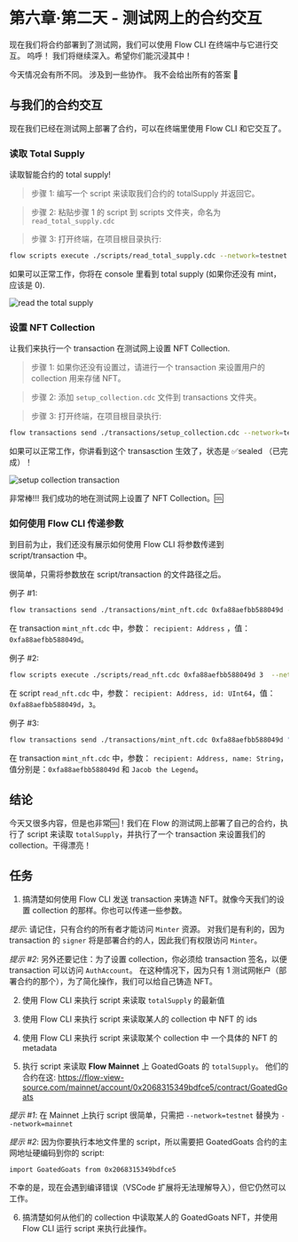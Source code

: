 # 第六章·第二天 - 测试网上的合约交互

现在我们将合约部署到了测试网，我们可以使用 Flow CLI 在终端中与它进行交互。 呜呼！ 我们将继续深入。希望你们能沉浸其中！

今天情况会有所不同。 涉及到一些协作。 我不会给出所有的答案 🙂

## 与我们的合约交互

现在我们已经在测试网上部署了合约，可以在终端里使用 Flow CLI 和它交互了。

### 读取 Total Supply

读取智能合约的 total supply!

> 步骤 1: 编写一个 script 来读取我们合约的 totalSupply 并返回它。

> 步骤 2: 粘贴步骤 1 的 script 到 scripts 文件夹，命名为 `read_total_supply.cdc`

> 步骤 3: 打开终端，在项目根目录执行:

```bash
flow scripts execute ./scripts/read_total_supply.cdc --network=testnet
```

如果可以正常工作，你将在 console 里看到 total supply (如果你还没有 mint，应该是 0).

<img src="https://github.com/emerald-dao/beginner-cadence-course/raw/main/images/read-total-supply.png" alt="read the total supply" />

### 设置 NFT Collection

让我们来执行一个 transaction 在测试网上设置 NFT Collection.

> 步骤 1: 如果你还没有设置过，请进行一个 transaction 来设置用户的 collection 用来存储 NFT。

> 步骤 2: 添加 `setup_collection.cdc` 文件到 transactions 文件夹。

> 步骤 3: 打开终端，在项目根目录执行:

```bash
flow transactions send ./transactions/setup_collection.cdc --network=testnet --signer=testnet-account
```

如果可以正常工作，你讲看到这个 transasction 生效了，状态是 ✅sealed （已完成）！

<img src="https://github.com/emerald-dao/beginner-cadence-course/raw/main/images/setup-collection.png" alt="setup collection transaction" />

非常棒!!! 我们成功的地在测试网上设置了 NFT Collection。🆒

### 如何使用 Flow CLI 传递参数

到目前为止，我们还没有展示如何使用 Flow CLI 将参数传递到 script/transaction 中。

很简单，只需将参数放在 script/transaction 的文件路径之后。

例子 #1:

```bash
flow transactions send ./transactions/mint_nft.cdc 0xfa88aefbb588049d --network=testnet --signer=testnet-account
```

在 transaction `mint_nft.cdc` 中，参数： `recipient: Address` ，值： `0xfa88aefbb588049d`。

例子 #2:

```bash
flow scripts execute ./scripts/read_nft.cdc 0xfa88aefbb588049d 3  --network=testnet
```

在 script `read_nft.cdc` 中，参数： `recipient: Address, id: UInt64`，值：`0xfa88aefbb588049d`，`3`。

例子 #3:

```bash
flow transactions send ./transactions/mint_nft.cdc 0xfa88aefbb588049d "Jacob the Legend" --network=testnet --signer=testnet-account
```

在 transaction `mint_nft.cdc` 中，参数： `recipient: Address, name: String`，值分别是：`0xfa88aefbb588049d` 和 `Jacob the Legend`。

## 结论

今天又很多内容，但是也非常🆒！我们在 Flow 的测试网上部署了自己的合约，执行了 script 来读取 `totalSupply`，并执行了一个 transaction 来设置我们的 collection。干得漂亮！

## 任务

1. 搞清楚如何使用 Flow CLI 发送 transaction 来铸造 NFT。就像今天我们的设置 collection 的那样。你也可以传递一些参数。

*提示*: 请记住，只有合约的所有者才能访问 `Minter` 资源。 对我们是有利的，因为 transaction 的 `signer` 将是部署合约的人，因此我们有权限访问 `Minter`。

*提示 #2*: 另外还要记住：为了设置 collection，你必须给 transaction 签名，以便 transaction 可以访问 `AuthAccount`。 在这种情况下，因为只有 1 测试网帐户（部署合约的那个），为了简化操作，我们可以给自己铸造 NFT。

2. 使用 Flow CLI 来执行 script 来读取 `totalSupply` 的最新值

3. 使用 Flow CLI 来执行 script 来读取某人的 collection 中 NFT 的 ids

4. 使用 Flow CLI 来执行 script 来读取某个 collection 中 一个具体的 NFT 的 metadata

5. 执行 script 来读取 **Flow Mainnet** 上 GoatedGoats 的 `totalSupply`。 他们的合约在这: https://flow-view-source.com/mainnet/account/0x2068315349bdfce5/contract/GoatedGoats

*提示 #1*: 在 Mainnet 上执行 script 很简单，只需把 `--network=testnet` 替换为 `--network=mainnet`

*提示 #2*: 因为你要执行本地文件里的 script，所以需要把 GoatedGoats 合约的主网地址硬编码到你的 script:
```cadence
import GoatedGoats from 0x2068315349bdfce5
```

不幸的是，现在会遇到编译错误（VSCode 扩展将无法理解导入），但它仍然可以工作。

6. 搞清楚如何从他们的 collection 中读取某人的 GoatedGoats NFT，并使用 Flow CLI 运行 script 来执行此操作。